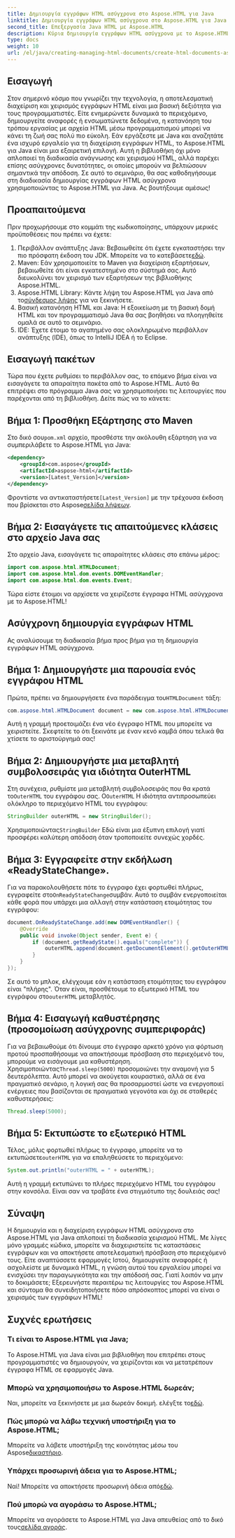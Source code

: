 ```yaml
---
title: Δημιουργία εγγράφων HTML ασύγχρονα στο Aspose.HTML για Java
linktitle: Δημιουργία εγγράφων HTML ασύγχρονα στο Aspose.HTML για Java
second_title: Επεξεργασία Java HTML με Aspose.HTML
description: Κύρια δημιουργία εγγράφων HTML ασύγχρονα με το Aspose.HTML για Java. Οδηγός βήμα προς βήμα, συμβουλές και συχνές ερωτήσεις περιλαμβάνονται για γρήγορη εκμάθηση.
type: docs
weight: 10
url: /el/java/creating-managing-html-documents/create-html-documents-async/
---
```

## Εισαγωγή
Στον σημερινό κόσμο που γνωρίζει την τεχνολογία, η αποτελεσματική διαχείριση και χειρισμός εγγράφων HTML είναι μια βασική δεξιότητα για τους προγραμματιστές. Είτε ενημερώνετε δυναμικά το περιεχόμενο, δημιουργείτε αναφορές ή ενσωματώνετε δεδομένα, η κατανόηση του τρόπου εργασίας με αρχεία HTML μέσω προγραμματισμού μπορεί να κάνει τη ζωή σας πολύ πιο εύκολη. Εάν εργάζεστε με Java και αναζητάτε ένα ισχυρό εργαλείο για τη διαχείριση εγγράφων HTML, το Aspose.HTML για Java είναι μια εξαιρετική επιλογή. Αυτή η βιβλιοθήκη όχι μόνο απλοποιεί τη διαδικασία ανάγνωσης και χειρισμού HTML, αλλά παρέχει επίσης ασύγχρονες δυνατότητες, οι οποίες μπορούν να βελτιώσουν σημαντικά την απόδοση. Σε αυτό το σεμινάριο, θα σας καθοδηγήσουμε στη διαδικασία δημιουργίας εγγράφων HTML ασύγχρονα χρησιμοποιώντας το Aspose.HTML για Java. Ας βουτήξουμε αμέσως!
## Προαπαιτούμενα
Πριν προχωρήσουμε στο κομμάτι της κωδικοποίησης, υπάρχουν μερικές προϋποθέσεις που πρέπει να έχετε:
1.  Περιβάλλον ανάπτυξης Java: Βεβαιωθείτε ότι έχετε εγκαταστήσει την πιο πρόσφατη έκδοση του JDK. Μπορείτε να το κατεβάσετε[εδώ](https://www.oracle.com/java/technologies/javase-jdk11-downloads.html).
2. Maven: Εάν χρησιμοποιείτε το Maven για διαχείριση εξαρτήσεων, βεβαιωθείτε ότι είναι εγκατεστημένο στο σύστημά σας. Αυτό διευκολύνει τον χειρισμό των εξαρτήσεων της βιβλιοθήκης Aspose.HTML.
3.  Aspose.HTML Library: Κάντε λήψη του Aspose.HTML για Java από το[σύνδεσμος λήψης](https://releases.aspose.com/html/java/) για να ξεκινήσετε.
4. Βασική κατανόηση HTML και Java: Η εξοικείωση με τη βασική δομή HTML και τον προγραμματισμό Java θα σας βοηθήσει να πλοηγηθείτε ομαλά σε αυτό το σεμινάριο.
5. IDE: Έχετε έτοιμο το αγαπημένο σας ολοκληρωμένο περιβάλλον ανάπτυξης (IDE), όπως το IntelliJ IDEA ή το Eclipse.
## Εισαγωγή πακέτων
Τώρα που έχετε ρυθμίσει το περιβάλλον σας, το επόμενο βήμα είναι να εισαγάγετε τα απαραίτητα πακέτα από το Aspose.HTML. Αυτό θα επιτρέψει στο πρόγραμμα Java σας να χρησιμοποιήσει τις λειτουργίες που παρέχονται από τη βιβλιοθήκη. Δείτε πώς να το κάνετε:
## Βήμα 1: Προσθήκη Εξάρτησης στο Maven
 Στο δικό σου`pom.xml` αρχείο, προσθέστε την ακόλουθη εξάρτηση για να συμπεριλάβετε το Aspose.HTML για Java:
```xml
<dependency>
    <groupId>com.aspose</groupId>
    <artifactId>aspose-html</artifactId>
    <version>[Latest_Version]</version>
</dependency>
```
 Φροντίστε να αντικαταστήσετε`[Latest_Version]` με την τρέχουσα έκδοση που βρίσκεται στο Aspose[σελίδα λήψεων](https://releases.aspose.com/html/java/).
## Βήμα 2: Εισαγάγετε τις απαιτούμενες κλάσεις στο αρχείο Java σας
Στο αρχείο Java, εισαγάγετε τις απαραίτητες κλάσεις στο επάνω μέρος:
```java
import com.aspose.html.HTMLDocument;
import com.aspose.html.dom.events.DOMEventHandler;
import com.aspose.html.dom.events.Event;
```
Τώρα είστε έτοιμοι να αρχίσετε να χειρίζεστε έγγραφα HTML ασύγχρονα με το Aspose.HTML!
## Ασύγχρονη δημιουργία εγγράφων HTML
Ας αναλύσουμε τη διαδικασία βήμα προς βήμα για τη δημιουργία εγγράφων HTML ασύγχρονα.
## Βήμα 1: Δημιουργήστε μια παρουσία ενός εγγράφου HTML
 Πρώτα, πρέπει να δημιουργήσετε ένα παράδειγμα του`HTMLDocument` τάξη:
```java
com.aspose.html.HTMLDocument document = new com.aspose.html.HTMLDocument();
```
Αυτή η γραμμή προετοιμάζει ένα νέο έγγραφο HTML που μπορείτε να χειριστείτε. Σκεφτείτε το ότι ξεκινάτε με έναν κενό καμβά όπου τελικά θα χτίσετε το αριστούργημά σας!
## Βήμα 2: Δημιουργήστε μια μεταβλητή συμβολοσειράς για ιδιότητα OuterHTML
 Στη συνέχεια, ρυθμίστε μια μεταβλητή συμβολοσειράς που θα κρατά το`OuterHTML` του εγγράφου σας. Ο`OuterHTML` Η ιδιότητα αντιπροσωπεύει ολόκληρο το περιεχόμενο HTML του εγγράφου:
```java
StringBuilder outerHTML = new StringBuilder();
```
 Χρησιμοποιώντας`StringBuilder` Εδώ είναι μια έξυπνη επιλογή γιατί προσφέρει καλύτερη απόδοση όταν τροποποιείτε συνεχώς χορδές.
## Βήμα 3: Εγγραφείτε στην εκδήλωση «ReadyStateChange».
 Για να παρακολουθήσετε πότε το έγγραφο έχει φορτωθεί πλήρως, εγγραφείτε στο`OnReadyStateChange`συμβάν. Αυτό το συμβάν ενεργοποιείται κάθε φορά που υπάρχει μια αλλαγή στην κατάσταση ετοιμότητας του εγγράφου:
```java
document.OnReadyStateChange.add(new DOMEventHandler() {
    @Override
    public void invoke(Object sender, Event e) {
        if (document.getReadyState().equals("complete")) {
            outerHTML.append(document.getDocumentElement().getOuterHTML());
        }
    }
});
```
 Σε αυτό το μπλοκ, ελέγχουμε εάν η κατάσταση ετοιμότητας του εγγράφου είναι "πλήρης". Όταν είναι, προσθέτουμε το εξωτερικό HTML του εγγράφου στο`outerHTML` μεταβλητός. 
## Βήμα 4: Εισαγωγή καθυστέρησης (προσομοίωση ασύγχρονης συμπεριφοράς)
 Για να βεβαιωθούμε ότι δίνουμε στο έγγραφο αρκετό χρόνο για φόρτωση προτού προσπαθήσουμε να αποκτήσουμε πρόσβαση στο περιεχόμενό του, μπορούμε να εισάγουμε μια καθυστέρηση. Χρησιμοποιώντας`Thread.sleep(5000)` προσομοιώνει την αναμονή για 5 δευτερόλεπτα. Αυτό μπορεί να ακούγεται κουραστικό, αλλά σε ένα πραγματικό σενάριο, η λογική σας θα προσαρμοστεί ώστε να ενεργοποιεί ενέργειες που βασίζονται σε πραγματικά γεγονότα και όχι σε σταθερές καθυστερήσεις:
```java
Thread.sleep(5000);
```
## Βήμα 5: Εκτυπώστε το εξωτερικό HTML
 Τέλος, μόλις φορτωθεί πλήρως το έγγραφο, μπορείτε να το εκτυπώσετε`outerHTML` για να επαληθεύσετε το περιεχόμενο:
```java
System.out.println("outerHTML = " + outerHTML);
```
Αυτή η γραμμή εκτυπώνει το πλήρες περιεχόμενο HTML του εγγράφου στην κονσόλα. Είναι σαν να τραβάτε ένα στιγμιότυπο της δουλειάς σας!
## Σύναψη
Η δημιουργία και η διαχείριση εγγράφων HTML ασύγχρονα στο Aspose.HTML για Java απλοποιεί τη διαδικασία χειρισμού HTML. Με λίγες μόνο γραμμές κώδικα, μπορείτε να διαχειριστείτε τις καταστάσεις εγγράφων και να αποκτήσετε αποτελεσματική πρόσβαση στο περιεχόμενό τους. Είτε αναπτύσσετε εφαρμογές Ιστού, δημιουργείτε αναφορές ή ασχολείστε με δυναμικά HTML, η γνώση αυτού του εργαλείου μπορεί να ενισχύσει την παραγωγικότητα και την απόδοσή σας.
Γιατί λοιπόν να μην το δοκιμάσετε; Εξερευνήστε περαιτέρω τις λειτουργίες του Aspose.HTML και σύντομα θα συνειδητοποιήσετε πόσο απρόσκοπτος μπορεί να είναι ο χειρισμός των εγγράφων HTML!
## Συχνές ερωτήσεις
### Τι είναι το Aspose.HTML για Java;
Το Aspose.HTML για Java είναι μια βιβλιοθήκη που επιτρέπει στους προγραμματιστές να δημιουργούν, να χειρίζονται και να μετατρέπουν έγγραφα HTML σε εφαρμογές Java.
### Μπορώ να χρησιμοποιήσω το Aspose.HTML δωρεάν;
 Ναι, μπορείτε να ξεκινήσετε με μια δωρεάν δοκιμή. ελέγξτε το[εδώ](https://releases.aspose.com/).
### Πώς μπορώ να λάβω τεχνική υποστήριξη για το Aspose.HTML;
 Μπορείτε να λάβετε υποστήριξη της κοινότητας μέσω του Aspose[δικαστήριο](https://forum.aspose.com/c/html/29).
### Υπάρχει προσωρινή άδεια για το Aspose.HTML;
 Ναί! Μπορείτε να αποκτήσετε προσωρινή άδεια από[εδώ](https://purchase.aspose.com/temporary-license/).
### Πού μπορώ να αγοράσω το Aspose.HTML;
 Μπορείτε να αγοράσετε το Aspose.HTML για Java απευθείας από το δικό τους[σελίδα αγοράς](https://purchase.aspose.com/buy).